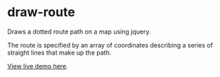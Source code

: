 draw-route
==========

Draws a dotted route path on a map using jquery.

The route is specified by an array of coordinates describing a series of straight lines that make up the path.

[View live demo here](http://caitriona.github.io/draw-route/).

